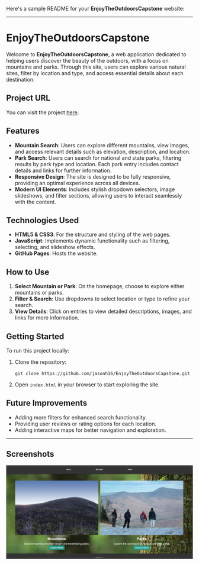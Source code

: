 Here's a sample README for your **EnjoyTheOutdoorsCapstone** website:

---

# EnjoyTheOutdoorsCapstone

Welcome to **EnjoyTheOutdoorsCapstone**, a web application dedicated to helping users discover the beauty of the outdoors, with a focus on mountains and parks. Through this site, users can explore various natural sites, filter by location and type, and access essential details about each destination.

## Project URL

You can visit the project [here](https://jasonh16.github.io/EnjoyTheOutdoorsCapstone/index.html).

## Features

- **Mountain Search**: Users can explore different mountains, view images, and access relevant details such as elevation, description, and location.
- **Park Search**: Users can search for national and state parks, filtering results by park type and location. Each park entry includes contact details and links for further information.
- **Responsive Design**: The site is designed to be fully responsive, providing an optimal experience across all devices.
- **Modern UI Elements**: Includes stylish dropdown selectors, image slideshows, and filter sections, allowing users to interact seamlessly with the content.

## Technologies Used

- **HTML5 & CSS3**: For the structure and styling of the web pages.
- **JavaScript**: Implements dynamic functionality such as filtering, selecting, and slideshow effects.
- **GitHub Pages**: Hosts the website.

## How to Use

1. **Select Mountain or Park**: On the homepage, choose to explore either mountains or parks.
2. **Filter & Search**: Use dropdowns to select location or type to refine your search.
3. **View Details**: Click on entries to view detailed descriptions, images, and links for more information.

## Getting Started

To run this project locally:

1. Clone the repository:
   ```
   git clone https://github.com/jasonh16/EnjoyTheOutdoorsCapstone.git
   ```
2. Open `index.html` in your browser to start exploring the site.

## Future Improvements

- Adding more filters for enhanced search functionality.
- Providing user reviews or rating options for each location.
- Adding interactive maps for better navigation and exploration.

---
## Screenshots
![Homeoage Screenshot](./images/home.png)
